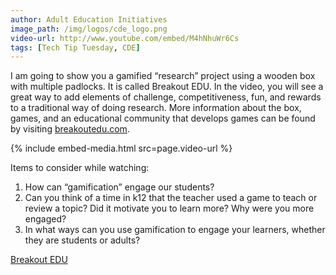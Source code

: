 ```yaml
---
author: Adult Education Initiatives
image_path: /img/logos/cde_logo.png
video-url: http://www.youtube.com/embed/M4hNhuWr6Cs
tags: [Tech Tip Tuesday, CDE]
---
```

I am going to show you a gamified “research” project using a wooden box with multiple padlocks. It is called Breakout EDU. In the video, you will see a great way to add elements of challenge, competitiveness, fun, and rewards to a traditional way of doing research. More information about the box, games, and an educational community that develops games can be found by visiting [breakoutedu.com](http://www.breakoutedu.com/).

{% include embed-media.html src=page.video-url %}

Items to consider while watching:

  1.  How can “gamification” engage our students?
  2.  Can you think of a time in k12 that the teacher used a game to teach or review a topic?  Did it motivate you to learn more? Why were you more engaged?
  3.  In what ways can you use gamification to engage your learners, whether they are students or adults?

[Breakout EDU](http://www.breakoutedu.com/)
